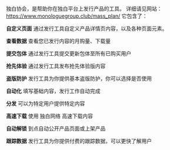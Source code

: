 独白协会，是帮助你在独白平台上发行产品的工具​。
详细请见网站：https://www.monologuegroup.club/mass_plan/
它包含了：


**自定义页面**
通过发行工具自定义产品详情页内容，以及各种页面元素。

**查看数据**
查看您已发行内容的月购量、下载量

**提交包体**
通过发行工具提交更新包体至所有已购买用户

**抢先体验**
通过发行工具发布抢先体验版内容

**盗版防护**
发行工具为你提供基本盗版防护，你可以选择是否使用

**自动化**
填写基础内容，发行工作自动完成

**分发**
可以为特定用户提供特定内容

**高速下载**
使用 独白网络 高速下载内容

**自动解锁**
到点自动公开产品页面或上架产品

**跟踪数据**
发行工具为你提供付费的跟踪数据，可以更快了解用户
